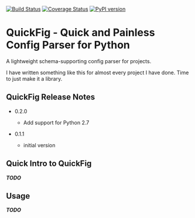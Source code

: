 [![Build Status](https://travis-ci.org/mlasevich/QuickFig.svg?branch=master)](https://travis-ci.org/mlasevich/QuickFig)
[![Coverage Status](https://coveralls.io/repos/github/mlasevich/QuickFig/badge.svg?branch=master)](https://coveralls.io/github/mlasevich/QuickFig?branch=master)
[![PyPI version](https://badge.fury.io/py/QuickFig.svg)](https://badge.fury.io/py/QuickFig)

# QuickFig - Quick and Painless Config Parser for Python

A lightweight schema-supporting config parser for projects.

I have written something like this for almost every project I have done. Time to just make it a
library.


## QuickFig Release Notes

* 0.2.0
    *  Add support for Python 2.7

* 0.1.1
    * initial version

## Quick Intro to QuickFig

***TODO***

## Usage

***TODO***